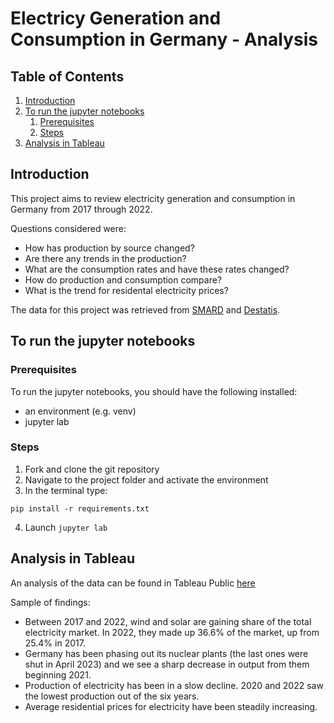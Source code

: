 # Electricy Generation and Consumption in Germany - Analysis

## Table of Contents
1. [Introduction](#introduction)
2. [To run the jupyter notebooks](#to_run_jupyter_notebooks)
	1. [Prerequisites](#prerequisites)
	2. [Steps](#steps)
3. [Analysis in Tableau](#analysis_in_Tableau)

## Introduction
This project aims to review electricity generation and consumption in Germany from 2017 through 2022.

Questions considered were:
- How has production by source changed?
- Are there any trends in the production?
- What are the consumption rates and have these rates changed?
- How do production and consumption compare?
- What is the trend for residental electricity prices?

The data for this project was retrieved from [SMARD](https://www.smard.de/en) and [Destatis](https://www-genesis.destatis.de/genesis/online). 


## To run the jupyter notebooks

### Prerequisites
To run the jupyter notebooks, you should have the following installed:
- an environment (e.g. venv)
- jupyter lab

### Steps
1. Fork and clone the git repository
2. Navigate to the project folder and activate the environment 
3. In the terminal type:

  ```shell
  pip install -r requirements.txt
  ```
4. Launch `jupyter lab`


## Analysis in Tableau
An analysis of the data can be found in Tableau Public [here](https://public.tableau.com/app/profile/deborah.haar/viz/smard_electricity_germany/ElectricitygenerationandconsumptioninGermany2017-2022)

Sample of findings:
- Between 2017 and 2022, wind and solar are gaining share of the total electricity market. In 2022, they made up 36.6% of the market, up from 25.4% in 2017.
- Germany has been phasing out its nuclear plants (the last ones were shut in April 2023) and we see a sharp decrease in output from them beginning 2021.
- Production of electricity has been in a slow decline. 2020 and 2022 saw the lowest production out of the six years.
- Average residential prices for electricity have been steadily increasing.

